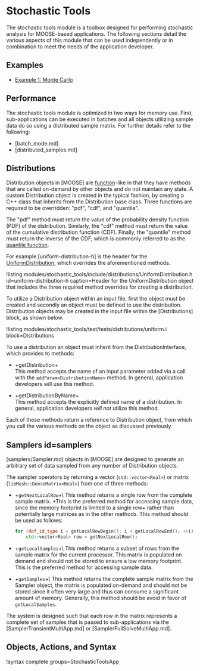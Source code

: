 # Stochastic Tools

The stochastic tools module is a toolbox designed for performing stochastic analysis for MOOSE-based
applications. The following sections detail the various aspects of this module that can be
used independently or in combination to meet the needs of the application developer.

## Examples

- [Example 1: Monte Carlo](/examples/monte_carlo.md)

## Performance

The stochastic tools module is optimized in two ways for memory use. First,
sub-applications can be executed in batches and all objects utilizing
sample data do so using a distributed sample matrix. For further details refer to the following:

- [batch_mode.md]
- [distributed_samples.md]

## Distributions

Distribution objects in [MOOSE] are [function](Functions/index.md)-like in that they have methods
that are called on-demand by other objects and do not maintain any state. A custom Distribution
object is created in the typical fashion, by creating a C++ class that inherits from the
Distribution base class. Three functions are required to be overridden: "pdf", "cdf", and "quantile".

The "pdf" method must return the value of the probability density function (PDF) of the
distribution. Similarly, the "cdf" method must return the value of the cumulative distribution
function (CDF). Finally, the "quantile" method must return the inverse of the CDF, which is commonly
referred to as the [quantile function](https://en.wikipedia.org/wiki/Quantile_function).

For example [uniform-distribution-h] is the header for the
[UniformDistribution](/UniformDistribution.md), which overrides the aforementioned
methods.

!listing modules/stochastic_tools/include/distributions/UniformDistribution.h
         id=uniform-distribution-h
         caption=Header for the UniformDistribution object that includes the three required method
                        overrides for creating a distribution.

To utilize a Distribution object within an input file, first the object must be created and secondly
an object must be defined to use the distribution. Distribution objects may be created in the input
file within the [Distributions] block, as shown below.

!listing modules/stochastic_tools/test/tests/distributions/uniform.i block=Distributions

To use a distribution an object must inherit from the DistributionInterface, which provides
to methods:

- +getDistribution+<br>
  This method accepts the name of an input parameter added via a call with the
  `addParam<DistributionName>` method. In general, application developers will use this method.

- +getDistributionByName+<br>
  This method accepts the explicitly defined name of a distribution. In general, application
  developers *will not* utilize this method.

Each of these methods return a reference to Distribution object, from which you call the
various methods on the object as discussed previously.

## Samplers id=samplers

[samplers/Sampler.md] objects in [MOOSE] are designed to generate an arbitrary set of data sampled from
any number of Distribution objects.

The sampler operators by returning a vector (`std::vector<Real>`) or matrix
(`libMesh::DenseMatrix<Real>`) from one of three methods:

- +`getNextLocalRow`+\\
  This method returns a single row from the complete sample matrix. +This is the preferred method for
  accessing sample data, since the memory footprint is limited to a single row+ rather than
  potentially large matrices as in the other methods. This method should be used as follows:

  ```c++
  for (dof_id_type i = getLocalRowBegin(); i < getLocalRowEnd(); ++i)
      std::vector<Real> row = getNextLocalRow();
  ```

- +`getLocalSamples`+\\
  This method returns a subset of rows from the sample matrix for the current processor. This matrix
  is populated on demand and should not be stored to ensure a low memory footprint. This is the
  preferred method for accessing sample data.

- +`getSamples`+\\
  This method returns the complete sample matrix from the Sampler object, the matrix is populated
  on-demand and should not be stored since it often very large and thus can consume a significant
  amount of memory. Generally, this method should be avoid in favor of `getLocalSamples`.

The system is designed such that each row in the matrix represents a complete set of samples that is
passed to sub-applications via the [SamplerTransientMultiApp.md] or [SamplerFullSolveMultiApp.md].

## Objects, Actions, and Syntax

!syntax complete groups=StochasticToolsApp
